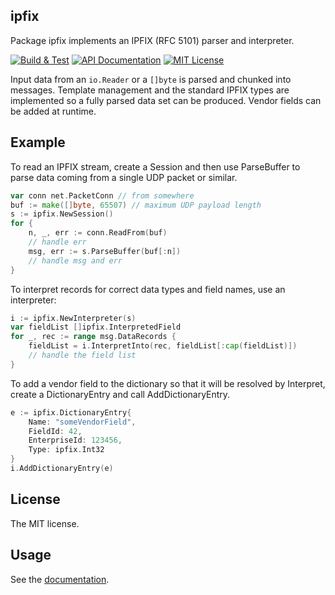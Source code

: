 ipfix
-----

Package ipfix implements an IPFIX (RFC 5101) parser and interpreter.

[![Build & Test](https://img.shields.io/teamcity/https/build.kastelo.net/s/Ipfix_Test.svg?style=flat-square&label=build+%26+tests)](https://build.kastelo.net/project.html?projectId=Ipfix&tab=projectOverview)
[![API Documentation](http://img.shields.io/badge/api-Godoc-blue.svg?style=flat-square)](http://godoc.org/github.com/calmh/ipfix)
[![MIT License](http://img.shields.io/badge/license-MIT-blue.svg?style=flat-square)](http://opensource.org/licenses/MIT)

Input data from an `io.Reader` or a `[]byte` is parsed and chunked into
messages. Template management and the standard IPFIX types are implemented
so a fully parsed data set can be produced. Vendor fields can be added at
runtime.

## Example

To read an IPFIX stream, create a Session and then use ParseBuffer to parse
data coming from a single UDP packet or similar.

```go
var conn net.PacketConn // from somewhere
buf := make([]byte, 65507) // maximum UDP payload length
s := ipfix.NewSession()
for {
    n, _, err := conn.ReadFrom(buf)
    // handle err
    msg, err := s.ParseBuffer(buf[:n])
    // handle msg and err
}
```

To interpret records for correct data types and field names, use an interpreter:

```go
i := ipfix.NewInterpreter(s)
var fieldList []ipfix.InterpretedField
for _, rec := range msg.DataRecords {
    fieldList = i.InterpretInto(rec, fieldList[:cap(fieldList)])
    // handle the field list
}
```

To add a vendor field to the dictionary so that it will be resolved by
Interpret, create a DictionaryEntry and call AddDictionaryEntry.

```go
e := ipfix.DictionaryEntry{
    Name: "someVendorField",
    FieldId: 42,
    EnterpriseId: 123456,
    Type: ipfix.Int32
}
i.AddDictionaryEntry(e)
```

## License

The MIT license.

## Usage

See the [documentation](http://godoc.org/github.com/calmh/ipfix).

